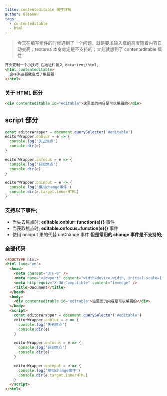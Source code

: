 ```yaml
---
title: contenteditable 属性详解
author: GleanWu
tags:
  - contenteditable
  - html
---
```


> 今天在编写组件的时候遇到了一个问题，就是要求输入框的高度随着内容自动变高；textarea 本身肯定是不支持的；立刻就想到了 contenteditable 属性

```html
开头安利一个小技巧 在地址栏输入 data:text/html,
<html contenteditable>
  这样浏览器就变成了编辑器
</html>
```

### 关于 HTML 部分

```html
<div contenteditable id="editable">这里面的内容是可以编辑的</div>
```

## script 部分

```javascript
const editorWrapper = document.querySelector('#editable')
editorWrapper.onblur = e => {
  console.log('失去焦点')
  console.dir(e)
}

editorWrapper.onfocus = e => {
  console.log('获取焦点')
  console.dir(e)
}

editorWrapper.oninput = e => {
  console.log('模拟change事件')
  console.dir(e.target.innerHTML)
}
```

### 支持以下事件;

- 当失去焦点时; **editable.onblur=function(e){}** 事件
- 当获取焦点时; **editable.onfocus=function(e){}** 事件
- 使用 oninput 来的代替 onChange 事件
  **但是常用的 change 事件是不支持的;**

### 全部代码

```html
<!DOCTYPE html>
<html lang="en">
  <head>
    <meta charset="UTF-8" />
    <meta name="viewport" content="width=device-width, initial-scale=1.0" />
    <meta http-equiv="X-UA-Compatible" content="ie=edge" />
    <title>Document</title>
  </head>
  <body>
    <div contenteditable id="editable">这里面的内容是可以编辑的</div>
  </body>
  <script>
    const editorWrapper = document.querySelector('#editable')
    editorWrapper.onblur = e => {
      console.log('失去焦点')
      console.dir(e)
    }

    editorWrapper.onfocus = e => {
      console.log('获取焦点')
      console.dir(e)
    }

    editorWrapper.oninput = e => {
      console.log('模拟change事件')
      console.dir(e.target.innerHTML)
    }
  </script>
</html>
```
